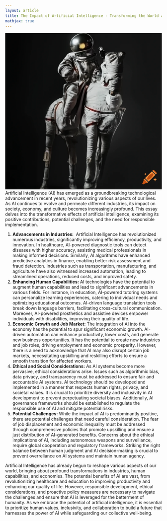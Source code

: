 ```yaml
---
layout: article
title: The Impact of Artificial Intelligence - Transforming the World as We Know It
mathjax: true
---
```

<div style="text-align:center"><img class="image image--xl" src="images/craiyon_174531_an_astronaut_sitting_on_a_horse.png"/></div>
Artificial Intelligence (AI) has emerged as a groundbreaking technological advancement in recent years, revolutionizing various aspects of our lives. As AI continues to evolve and permeate different industries, its impact on society, economy, and culture becomes increasingly profound. This essay delves into the transformative effects of artificial intelligence, examining its positive contributions, potential challenges, and the need for responsible implementation.

1.  **Advancements in Industries:**  Artificial Intelligence has revolutionized numerous industries, significantly improving efficiency, productivity, and innovation. In healthcare, AI-powered diagnostic tools can detect diseases with higher accuracy, assisting medical professionals in making informed decisions. Similarly, AI algorithms have enhanced predictive analytics in finance, enabling better risk assessment and fraud detection. Industries such as transportation, manufacturing, and agriculture have also witnessed increased automation, leading to streamlined operations, reduced costs, and improved safety.
2.  **Enhancing Human Capabilities:** AI technologies have the potential to augment human capabilities and lead to significant advancements in various fields. For instance, in education, AI-powered tutoring systems can personalize learning experiences, catering to individual needs and optimizing educational outcomes. AI-driven language translation tools break down language barriers, facilitating cross-cultural communication. Moreover, AI-powered prosthetics and assistive devices empower individuals with disabilities, improving their quality of life.
3.  **Economic Growth and Job Market:** The integration of AI into the economy has the potential to spur significant economic growth. AI-driven automation can enhance productivity, lower costs, and generate new business opportunities. It has the potential to create new industries and job roles, driving employment and economic prosperity. However, there is a need to acknowledge that AI may also disrupt certain job markets, necessitating upskilling and reskilling efforts to ensure a smooth transition for affected workers.
4.  **Ethical and Social Considerations:** As AI systems become more pervasive, ethical considerations arise. Issues such as algorithmic bias, data privacy, and transparency must be addressed to ensure fair and accountable AI systems. AI technology should be developed and implemented in a manner that respects human rights, privacy, and societal values. It is crucial to prioritize diversity and inclusivity in AI development to prevent perpetuating societal biases. Additionally, AI governance frameworks should be established to regulate the responsible use of AI and mitigate potential risks.
5.  **Potential Challenges:** While the impact of AI is predominantly positive, there are potential challenges that need careful consideration. The fear of job displacement and economic inequality must be addressed through comprehensive policies that promote upskilling and ensure a just distribution of AI-generated benefits. Concerns about the ethical implications of AI, including autonomous weapons and surveillance, require global cooperation and regulatory frameworks. Striking the right balance between human judgment and AI decision-making is crucial to prevent overreliance on AI systems and maintain human agency.

Artificial Intelligence has already begun to reshape various aspects of our world, bringing about profound transformations in industries, human capabilities, and economies. The potential benefits of AI are vast, from revolutionizing healthcare and education to improving productivity and enhancing our quality of life. However, responsible development, ethical considerations, and proactive policy measures are necessary to navigate the challenges and ensure that AI is leveraged for the betterment of humanity. As we embrace the potential of artificial intelligence, it is essential to prioritize human values, inclusivity, and collaboration to build a future that harnesses the power of AI while safeguarding our collective well-being.
<!--more-->
